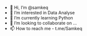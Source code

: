 - 👋 Hi, I’m @samkeq
- 👀 I’m interested in Data Analyse
- 🌱 I’m currently learning Python
- 💞️ I’m looking to collaborate on ...
- 📫 How to reach me - t.me/Samkeq

<!---
samkeq/samkeq is a ✨ special ✨ repository because its `README.md` (this file) appears on your GitHub profile.
You can click the Preview link to take a look at your changes.
--->
